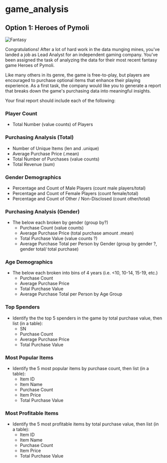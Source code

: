 # game_analysis

## Option 1: Heroes of Pymoli

![Fantasy](Images/Fantasy.png)

Congratulations! After a lot of hard work in the data munging mines, you've landed a job as Lead Analyst for an independent gaming company. 
You've been assigned the task of analyzing the data for their most recent fantasy game Heroes of Pymoli.

Like many others in its genre, the game is free-to-play, but players are encouraged to purchase optional items that enhance their playing experience. 
As a first task, the company would like you to generate a report that breaks down the game's purchasing data into meaningful insights.

Your final report should include each of the following:

### Player Count

* Total Number (value counts) of Players

### Purchasing Analysis (Total)

* Number of Unique Items (len and .unique)
* Average Purchase Price (.mean)
* Total Number of Purchases (value counts)
* Total Revenue (sum)

### Gender Demographics

* Percentage and Count of Male Players (count male players/total)
* Percentage and Count of Female Players (count female/total)
* Percentage and Count of Other / Non-Disclosed (count other/total)

### Purchasing Analysis (Gender)

* The below each broken by gender (group by?)
  * Purchase Count (value counts)
  * Average Purchase Price (total purchase amount .mean)
  * Total Purchase Value (value counts ?)
  * Average Purchase Total per Person by Gender (group by gender ?, gender total/ total purchase)

### Age Demographics

* The below each broken into bins of 4 years (i.e. &lt;10, 10-14, 15-19, etc.)
  * Purchase Count
  * Average Purchase Price
  * Total Purchase Value
  * Average Purchase Total per Person by Age Group

### Top Spenders

* Identify the the top 5 spenders in the game by total purchase value, then list (in a table):
  * SN
  * Purchase Count
  * Average Purchase Price
  * Total Purchase Value

### Most Popular Items

* Identify the 5 most popular items by purchase count, then list (in a table):
  * Item ID
  * Item Name
  * Purchase Count
  * Item Price
  * Total Purchase Value

### Most Profitable Items

* Identify the 5 most profitable items by total purchase value, then list (in a table):
  * Item ID
  * Item Name
  * Purchase Count
  * Item Price
  * Total Purchase Value
